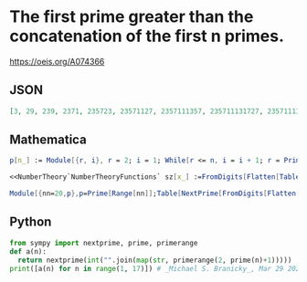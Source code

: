 # The first prime greater than the concatenation of the first n primes\.
https://oeis.org/A074366
## JSON
```JSON
[3, 29, 239, 2371, 235723, 23571127, 2357111357, 235711131727, 23571113171939, 2357111317192343, 235711131719232977, 23571113171923293283, 2357111317192329313801, 235711131719232931374149, 23571113171923293137414371, 2357111317192329313741434781]
```
## Mathematica
```Mathematica
p[n_] := Module[{r, i}, r = 2; i = 1; While[r <= n, i = i + 1; r = Prime[i]]; r]; s = ""; a = {}; Do[s = s <> ToString[Prime[i]]; a = Append[a, p[ToExpression[s]]], {i, 1, 8}]; a
```
```Mathematica
<<NumberTheory`NumberTheoryFunctions` sz[x_] :=FromDigits[Flatten[Table[IntegerDigits[Prime[j]], {j, 1, x}], 1]] Table[NextPrime[sz[w]], {w, 1, 35}] (* _Labos Elemer_, Mar 18 2005 *)
```
```Mathematica
Module[{nn=20,p},p=Prime[Range[nn]];Table[NextPrime[FromDigits[Flatten[ IntegerDigits/@Take[p,n]]]],{n,nn}]] (* _Harvey P. Dale_, Oct 03 2013 *)
```
## Python
```Python
from sympy import nextprime, prime, primerange
def a(n):
  return nextprime(int("".join(map(str, primerange(2, prime(n)+1)))))
print([a(n) for n in range(1, 17)]) # _Michael S. Branicky_, Mar 29 2021
```
